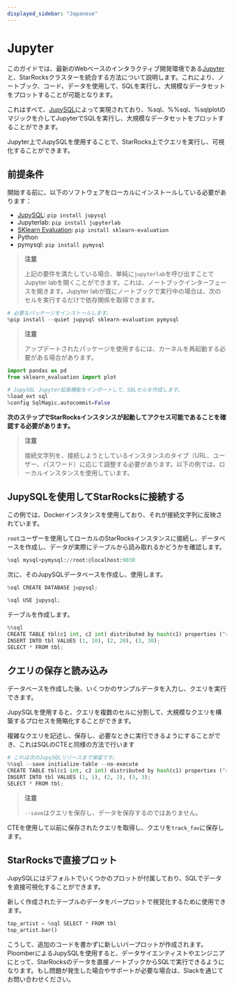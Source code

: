 ```yaml
---
displayed_sidebar: "Japanese"
---
```


# Jupyter

このガイドでは、最新のWebベースのインタラクティブ開発環境である[Jupyter](https://jupyter.org/)と、StarRocksクラスターを統合する方法について説明します。これにより、ノートブック、コード、データを使用して、SQLを実行し、大規模なデータセットをプロットすることが可能となります。

これはすべて、[JupySQL](https://jupysql.ploomber.io/)によって実現されており、%sql、%%sql、%sqlplotのマジックを介してJupyterでSQLを実行し、大規模なデータセットをプロットすることができます。

Jupyter上でJupySQLを使用することで、StarRocks上でクエリを実行し、可視化することができます。

## 前提条件

開始する前に、以下のソフトウェアをローカルにインストールしている必要があります：

- [JupySQL](https://jupysql.ploomber.io/en/latest/quick-start.html): `pip install jupysql`
- Jupyterlab: `pip install jupyterlab`
- [SKlearn Evaluation](https://github.com/ploomber/sklearn-evaluation): `pip install sklearn-evaluation`
- Python
- pymysql: `pip install pymysql`

> **注意**
>
> 上記の要件を満たしている場合、単純に`jupyterlab`を呼び出すことでJupyter labを開くことができます。これは、ノートブックインターフェースを開きます。Jupyter labが既にノートブックで実行中の場合は、次のセルを実行するだけで依存関係を取得できます。

```python
# 必要なパッケージをインストールします。
%pip install --quiet jupysql sklearn-evaluation pymysql
```

> **注意**
>
> アップデートされたパッケージを使用するには、カーネルを再起動する必要がある場合があります。

```python
import pandas as pd
from sklearn_evaluation import plot

# JupySQL Jupyter拡張機能をインポートして、SQLセルを作成します。
%load_ext sql
%config SqlMagic.autocommit=False
```

**次のステップでStarRocksインスタンスが起動してアクセス可能であることを確認する必要があります。**

> **注意**
>
> 接続文字列を、接続しようとしているインスタンスのタイプ（URL、ユーザー、パスワード）に応じて調整する必要があります。以下の例では、ローカルインスタンスを使用しています。

## JupySQLを使用してStarRocksに接続する

この例では、Dockerインスタンスを使用しており、それが接続文字列に反映されています。

`root`ユーザーを使用してローカルのStarRocksインスタンスに接続し、データベースを作成し、データが実際にテーブルから読み取れるかどうかを確認します。

```python
%sql mysql+pymysql://root:@localhost:9030
```

次に、そのJupySQLデータベースを作成し、使用します。

```python
%sql CREATE DATABASE jupysql;
```

```python
%sql USE jupysql;
```

テーブルを作成します。

```python
%%sql
CREATE TABLE tbl(c1 int, c2 int) distributed by hash(c1) properties ("replication_num" = "1");
INSERT INTO tbl VALUES (1, 10), (2, 20), (3, 30);
SELECT * FROM tbl;
```

## クエリの保存と読み込み

データベースを作成した後、いくつかのサンプルデータを入力し、クエリを実行できます。

JupySQLを使用すると、クエリを複数のセルに分割して、大規模なクエリを構築するプロセスを簡略化することができます。

複雑なクエリを記述し、保存し、必要なときに実行できるようにすることができ、これはSQLのCTEと同様の方法で行います

```python
# これは次のJupySQLリリースまで保留です。
%%sql --save initialize-table --no-execute
CREATE TABLE tbl(c1 int, c2 int) distributed by hash(c1) properties ("replication_num" = "1");
INSERT INTO tbl VALUES (1, 1), (2, 2), (3, 3);
SELECT * FROM tbl;
```

> **注意**
>
> `--save`はクエリを保存し、データを保存するのではありません。

CTEを使用して以前に保存されたクエリを取得し、クエリを`track_fav`に保存します。

## StarRocksで直接プロット

JupySQLにはデフォルトでいくつかのプロットが付属しており、SQLでデータを直接可視化することができます。

新しく作成されたテーブルのデータをバープロットで視覚化するために使用できます。

```python
top_artist = %sql SELECT * FROM tbl
top_artist.bar()
```

こうして、追加のコードを書かずに新しいバープロットが作成されます。PloomberによるJupySQLを使用すると、データサイエンティストやエンジニアにとって、StarRocksのデータを直接ノートブックからSQLで実行できるようになります。もし問題が発生した場合やサポートが必要な場合は、Slackを通じてお問い合わせください。